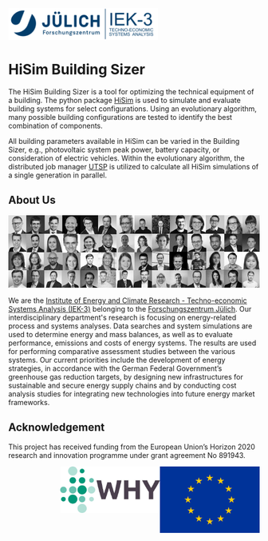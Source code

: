 <a href="https://www.fz-juelich.de/en/iek/iek-3"><img src="https://raw.githubusercontent.com/OfficialCodexplosive/README_Assets/862a93188b61ab4dd0eebde3ab5daad636e129d5/FJZ_IEK-3_logo.svg" alt="FZJ Logo" width="300px"></a>

# HiSim Building Sizer

The HiSim Building Sizer is a tool for optimizing the technical equipment of a building. The python package [HiSim](https://github.com/FZJ-IEK3-VSA/HiSim) is used to simulate and evaluate building systems for select configurations. Using an evolutionary algorithm, many possible building configurations are tested to identify the best combination of components.

All building parameters available in HiSim can be varied in the Building Sizer, e.g., photovoltaic system peak power, battery capacity, or consideration of electric vehicles.
Within the evolutionary algorithm, the distributed job manager [UTSP](https://github.com/FZJ-IEK3-VSA/UTSP_Client) is utilized to calculate all HiSim simulations of a single generation in parallel.


## About Us
<p align="center"><a href="https://www.fz-juelich.de/en/iek/iek-3"><img src="https://github.com/OfficialCodexplosive/README_Assets/blob/master/iek3-wide.png?raw=true" alt="Institut TSA"></a></p>
We are the <a href="https://www.fz-juelich.de/en/iek/iek-3">Institute of Energy and Climate Research - Techno-economic Systems Analysis (IEK-3)</a> belonging to the <a href="https://www.fz-juelich.de/en">Forschungszentrum Jülich</a>. Our interdisciplinary department's research is focusing on energy-related process and systems analyses. Data searches and system simulations are used to determine energy and mass balances, as well as to evaluate performance, emissions and costs of energy systems. The results are used for performing comparative assessment studies between the various systems. Our current priorities include the development of energy strategies, in accordance with the German Federal Government’s greenhouse gas reduction targets, by designing new infrastructures for sustainable and secure energy supply chains and by conducting cost analysis studies for integrating new technologies into future energy market frameworks.


## Acknowledgement
This project has received funding from the European Union’s Horizon 2020 research and innovation programme under grant agreement No 891943. 

<img src="logos/eulogo.png" alt="EU Logo" width="200px" style="float:right"></a>

<a href="https://www.why-h2020.eu/"><img src="logos/whylogo.jpg" alt="WHY Logo" width="200px" style="float:right"></a>